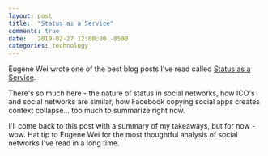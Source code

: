 ```yaml
---
layout: post
title:  "Status as a Service"
comments: true
date:   2019-02-27 12:00:00 -0500
categories: technology
---
```


Eugene Wei wrote one of the best blog posts I've  read called [Status as a Service](https://www.eugenewei.com/blog/2019/2/19/status-as-a-service). 

There's so much here - the nature of status in social networks, how ICO's and social networks are similar, how Facebook copying social apps creates context collapse... too much to summarize right now. 

I'll come back to this post with a summary of my takeaways, but for now - wow. Hat tip to Eugene Wei for the most thoughtful analysis of social networks I've read in a long time. 